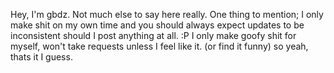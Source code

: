 Hey, I'm gbdz. Not much else to say here really. 
One thing to mention; I only make shit on my own time and you should always expect updates to be inconsistent should I post anything at all. :P
I only make goofy shit for myself, won't take requests unless I feel like it. (or find it funny)
so yeah, thats it I guess. 
